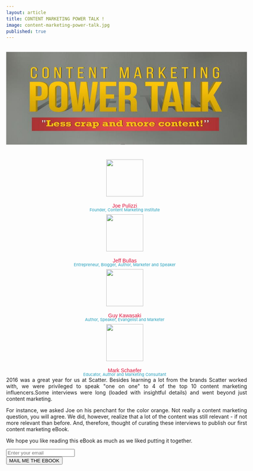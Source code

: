 ```yaml
---
layout: article
title: CONTENT MARKETING POWER TALK !
image: content-marketing-power-talk.jpg
published: true
---
```


<div style="text-align: justify; width: 650px;">
    <div>
        <br>
        <img src="/img/articles/content-marketing-power-talk.jpg" alt="Image" width="800px;" height="250px" />
    </div>
    <br>
    <div>
        <div class="row">
            <div class="col-sm-3" style="margin-left: -10px;text-align: center">
                 <img src="{{ site.production_url }}/img/articles/power-talk-with-joe-pulizzi.jpg" width="100px" height="100px" style="margin-top: 20px">
            </div>
            <div class="col-sm-3" style="margin-left: -10px;text-align: center">
                <p style="font-size: 14px; font-family: 'Arial Black', Gadget, sans-serif; color: #DC143C; margin-bottom: -15px;">Joe Pulizzi</p>
                <p style="font-size: 11px; margin-bottom: -15px; color: #239FBB;">Founder, Content Marketing Institute</p>
            </div>
            <div class="col-sm-3" style="margin-left: -10px;text-align: center">
                <img src="{{ site.production_url }}/img/articles/the-jeff-bullas-interview-part-1.jpg" width="100px" height="100px" style="margin-top: 20px">
            </div>
            <div class="col-sm-3" style="margin-left: -10px;text-align: center">
                <p style="font-size: 14px; font-family: 'Arial Black', Gadget, sans-serif; color: #DC143C; margin-bottom: -15px;">Jeff Bullas</p>
                <p style="font-size: 11px; margin-bottom: -15px; color: #239FBB;">Entrepreneur, Blogger, Author, Marketer and Speaker</p>
            </div>
        </div>
        <div class="row">
            <div class="col-sm-3" style="margin-left: -10px;text-align: center">
                <img src="{{ site.production_url }}/img/articles/the-guy-kawasaki-interview.jpg" width="100px" height="100px" style="margin-top: 20px">
            </div>
            <div class="col-sm-3" style="margin-left: -10px;text-align: center">
                <p style="font-size: 14px; font-family: 'Arial Black', Gadget, sans-serif; color: #DC143C; margin-bottom: -15px;">Guy Kawasaki</p>
                <p style="font-size: 11px; margin-bottom: -15px; color: #239FBB;">Author, Speaker, Evangelist and Marketer</p>
            </div>
            <div class="col-sm-3" style="margin-left: -10px;text-align: center">
                <img src="{{ site.production_url }}/img/articles/the-mark-w-schaefer-interview.jpg" width="100px" height="100px" style="margin-top: 20px">
            </div>
            <div class="col-sm-3" style="margin-left: -10px;text-align: center">
                <p style="font-size: 14px; font-family: 'Arial Black', Gadget, sans-serif; color: #DC143C; margin-bottom: -15px;">Mark Schaefer</p>
                <p style="font-size: 11px; margin-bottom: -15px; color: #239FBB;">Educator, Author and Marketing Consultant</p>
            </div>
        </div>
        <span>
            <p>2016 was a great year for us at Scatter. Besides learning a lot from the brands Scatter worked with, we were privileged to speak "one on one" to 4 of the top 10 content marketing influencers.Some interviews were long (loaded with insightful details) and went beyond just content marketing.</p>
            <p>For instance, we asked Joe on his penchant for the color orange. Not really a content marketing question, you will agree. We did, however, realize that a lot of the content was still relevant - if not more relevant than before. And, therefore, thought of curating these interviews to publish our first content marketing eBook.</p>
            <p>We hope you like reading this eBook as much as we liked putting it together.</p>
        </span>
        <div id="subscribe_modal">
            <form action="http://www.spiral.media/sendmail_subscription/" method="POST">
                <div class="form-group row">
                    <div class="col-sm-6"><input type="email" required class="form-control" placeholder="Enter your email" name="newsletter_email"></div>
                    <div class="col-sm-6"><button class="btn btn-action">MAIL ME THE EBOOK</button></div>
                </div>
                <input type="hidden" name="url" value="{{ site.production_url }}/files/ContentMarketingPowerTalk.pdf">
                <input type="hidden" name="title" value="Content Marketing Power Talk">
                <input type="hidden" name="redirect_url" value="{{ site.production_url }}{{ page.url }}#thanks">
            </form>
        <div>
    </div>
</div>